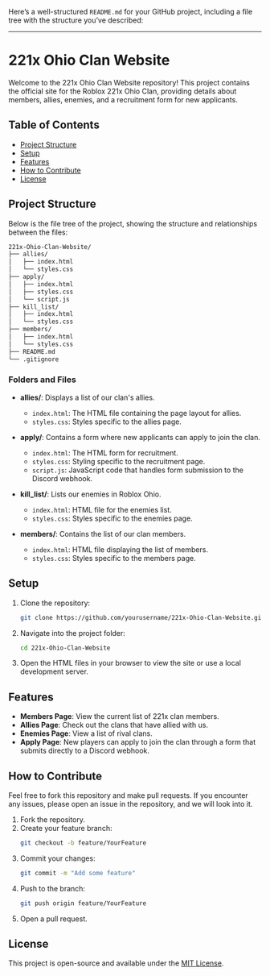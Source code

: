 Here’s a well-structured `README.md` for your GitHub project, including a file tree with the structure you’ve described:

---

# 221x Ohio Clan Website

Welcome to the 221x Ohio Clan Website repository! This project contains the official site for the Roblox 221x Ohio Clan, providing details about members, allies, enemies, and a recruitment form for new applicants.

## Table of Contents
- [Project Structure](#project-structure)
- [Setup](#setup)
- [Features](#features)
- [How to Contribute](#how-to-contribute)
- [License](#license)

## Project Structure

Below is the file tree of the project, showing the structure and relationships between the files:

```bash
221x-Ohio-Clan-Website/
├── allies/
│   ├── index.html
│   └── styles.css
├── apply/
│   ├── index.html
│   ├── styles.css
│   └── script.js
├── kill_list/
│   ├── index.html
│   └── styles.css
├── members/
│   ├── index.html
│   └── styles.css
├── README.md
└── .gitignore
```

### Folders and Files

- **allies/**: Displays a list of our clan's allies.
  - `index.html`: The HTML file containing the page layout for allies.
  - `styles.css`: Styles specific to the allies page.
  
- **apply/**: Contains a form where new applicants can apply to join the clan.
  - `index.html`: The HTML form for recruitment.
  - `styles.css`: Styling specific to the recruitment page.
  - `script.js`: JavaScript code that handles form submission to the Discord webhook.

- **kill_list/**: Lists our enemies in Roblox Ohio.
  - `index.html`: HTML file for the enemies list.
  - `styles.css`: Styles specific to the enemies page.

- **members/**: Contains the list of our clan members.
  - `index.html`: HTML file displaying the list of members.
  - `styles.css`: Styles specific to the members page.

## Setup

1. Clone the repository:
   ```bash
   git clone https://github.com/yourusername/221x-Ohio-Clan-Website.git
   ```

2. Navigate into the project folder:
   ```bash
   cd 221x-Ohio-Clan-Website
   ```

3. Open the HTML files in your browser to view the site or use a local development server.

## Features

- **Members Page**: View the current list of 221x clan members.
- **Allies Page**: Check out the clans that have allied with us.
- **Enemies Page**: View a list of rival clans.
- **Apply Page**: New players can apply to join the clan through a form that submits directly to a Discord webhook.

## How to Contribute

Feel free to fork this repository and make pull requests. If you encounter any issues, please open an issue in the repository, and we will look into it.

1. Fork the repository.
2. Create your feature branch:
   ```bash
   git checkout -b feature/YourFeature
   ```
3. Commit your changes:
   ```bash
   git commit -m "Add some feature"
   ```
4. Push to the branch:
   ```bash
   git push origin feature/YourFeature
   ```
5. Open a pull request.

## License

This project is open-source and available under the [MIT License](LICENSE).
